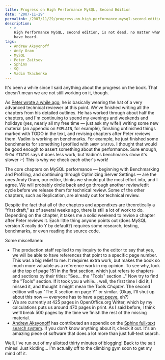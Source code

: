 ```yaml
---
title: Progress on High Performance MySQL, Second Edition
date: "2007-11-29"
permalink: /2007/11/29/progress-on-high-performance-mysql-second-edition/
description:
  - >
    High Performance MySQL, second edition, is not dead, no matter what you might
    have heard.
tags:
  - Andrew Aksyonoff
  - Andy Oram
  - MySQL
  - Peter Zaitsev
  - Sphinx
  - SQL
  - Vadim Tkachenko
---
```

It's been a while since I said anything about the progress on the book. That doesn't mean we are not still working on it, though.

As [Peter wrote a while ago][1], he is basically wearing the hat of a very advanced technical reviewer at this point. We've finished writing all the chapters from his detailed outlines. He has worked through about half the chapters, and I'm continuing to spend my evenings and weekends and holidays (yes, nearly all my free time &#8212; just ask my wife!) writing some new material (an appendix on `EXPLAIN`, for example), finishing unfinished things marked with TODO in the text, and revising chapters after Peter reviews them. Vadim is working on benchmarks. For example, he just finished some benchmarks for something I profiled with `SHOW STATUS`. I thought that would be good enough to assert something about the performance. Sure enough, `SHOW STATUS` says it does less work, but Vadim's benchmarks show it's slower :-) This is why we check each other's work!

The core chapters on MySQL performance &#8212; beginning with Benchmarking and Profiling, and continuing through Optimizing Server Settings &#8212; are the ones Andy Oram, our editor, thinks we should put the most effort into, and I agree. We will probably circle back and go through another review/edit cycle before we release them for technical review. Some of the other chapters, such as Replication, are already out for technical review.

Despite the fact that all of the chapters and appendixes are theoretically a "first draft," as of several weeks ago, there is still a lot of work to do. Depending on the chapter, it takes me a solid weekend to revise a chapter after Peter reviews it. Each little thing anyone points out (does MySQL version X really do Y by default?) requires some research, testing, benchmarks, or even reading the source code.

Some miscellanea:

*   The production staff replied to my inquiry to the editor to say that yes, we will be able to have references that point to a specific page number. This was a big relief to me. It requires extra work, but makes the book so much more valuable as a reference work in my opinion. To see why, look at the top of page 151 in the first section, which just refers to chapters and sections by their titles: "See&#8230; the "Tools" section&#8230;" Now try to find the "Tools" section. If it took you a while&#8230; well, the first time I did it, I missed it, and thought it might mean the Tools *Chapter*. The second edition will say "The X section on page Y" or similar. (Okay, I'll shut up about this now &#8212; everyone has to have a [pet peeve][2], eh?)
*   We are currently at 425 pages in OpenOffice.org Writer, which by my calculations puts us around 470 pages in print. As I said before, I think we'll break 500 pages by the time we finish the rest of the missing material.
*   [Andrew Aksyonoff][3] has contributed an appendix on the [Sphinx full-text search system][4]. If you don't know anything about it, check it out. It's an amazing piece of software that does a lot more than just full-text search.

Well, I've run out of my allotted thirty minutes of blogging! Back to the salt mines! Just kidding&#8230; I'm actually off to the climbing gym soon to get my mind off it.

 [1]: http://www.mysqlperformanceblog.com/2007/11/12/how-we-work-on-high-performance-mysql-second-edition/
 [2]: http://www.xaprb.com/blog/2007/02/14/review-of-pro-nagios-20-and-nagios-system-and-network-monitoring/
 [3]: http://shodan.ru/
 [4]: http://www.sphinxsearch.com/
